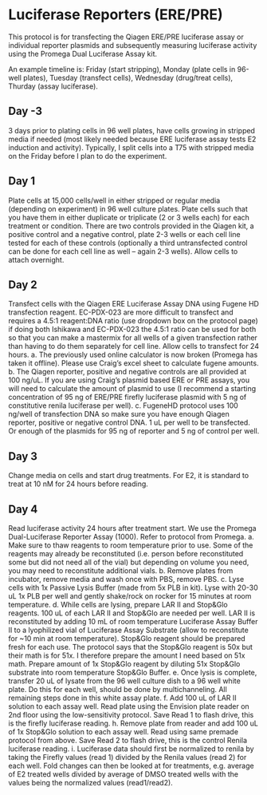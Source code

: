 # Luciferase Reporters (ERE/PRE)

This protocol is for transfecting the Qiagen ERE/PRE luciferase assay or individual reporter plasmids and subsequently measuring luciferase activity using the Promega Dual Luciferase Assay kit.

An example timeline is: Friday (start stripping), Monday (plate cells in 96-well plates), Tuesday (transfect cells), Wednesday (drug/treat cells), Thurday (assay luciferase).

## Day -3
3 days prior to plating cells in 96 well plates, have cells growing in stripped media if needed (most likely needed because ERE luciferase assay tests E2 induction and activity). Typically, I split cells into a T75 with stripped media on the Friday before I plan to do the experiment.

## Day 1
Plate cells at 15,000 cells/well in either stripped or regular media (depending on experiment) in 96 well culture plates. Plate cells such that you have them in either duplicate or triplicate (2 or 3 wells each) for each treatment or condition. There are two controls provided in the Qiagen kit, a positive control and a negative control, plate 2-3 wells or each cell line tested for each of these controls (optionally a third untransfected control can be done for each cell line as well – again 2-3 wells). Allow cells to attach overnight.

## Day 2
Transfect cells with the Qiagen ERE Luciferase Assay DNA using Fugene HD transfection reagent. EC-PDX-023 are more difficult to transfect and requires a 4.5:1 reagent:DNA ratio (use dropdown box on the protocol page) if doing both Ishikawa and EC-PDX-023 the 4.5:1 ratio can be used for both so that you can make a mastermix for all wells of a given transfection rather than having to do them separately for cell line. Allow cells to transfect for 24 hours.
a.	The previously used online calculator is now broken (Promega has taken it offline). Please use Craig’s excel sheet to calculate fugene amounts.
b.	The Qiagen reporter, positive and negative controls are all provided at 100 ng/uL. If you are using Craig’s plasmid based ERE or PRE assays, you will need to calculate the amount of plasmid to use (I recommend a starting concentration of 95 ng of ERE/PRE firefly luciferase plasmid with 5 ng of constitutive renila luciferase per well).
c.	FugeneHD protocol uses 100 ng/well of transfection DNA so make sure you have enough Qiagen reporter, positive or negative control DNA. 1 uL per well to be transfected. Or enough of the plasmids for 95 ng of reporter and 5 ng of control per well.

## Day 3
Change media on cells and start drug treatments. For E2, it is standard to treat at 10 nM for 24 hours before reading.

## Day 4
Read luciferase activity 24 hours after treatment start. We use the Promega Dual-Luciferase Reporter Assay (1000). Refer to protocol from Promega.
a.	Make sure to thaw reagents to room temperature prior to use. Some of the reagents may already be reconstituted (i.e. person before reconstituted some but did not need all of the vial) but depending on volume you need, you may need to reconstitute additional vials.
b.	Remove plates from incubator, remove media and wash once with PBS, remove PBS.
c.	Lyse cells with 1x Passive Lysis Buffer (made from 5x PLB in kit). Lyse with 20-30 uL 1x PLB per well and gently shake/rock on rocker for 15 minutes at room temperature.
d.	While cells are lysing, prepare LAR II and Stop&Glo reagents. 100 uL of each LAR II and Stop&Glo are needed per well.
  	LAR II is reconstituted by adding 10 mL of room temperature Luciferase Assay Buffer II to a lyophilized vial of Luciferase Assay Substrate (allow to reconstitute for ~10 min at room temperature).
  	Stop&Glo reagent should be prepared fresh for each use. The protocol says that the Stop&Glo reagent is 50x but their math is for 51x. I therefore prepare the amount I need based on 51x math. Prepare amount of 1x Stop&Glo reagent by diluting 51x Stop&Glo substrate into room temperature Stop&Glo Buffer.
e.	Once lysis is complete, transfer 20 uL of lysate from the 96 well culture dish to a 96 well white plate. Do this for each well, should be done by multichanneling. All remaining steps done in this white assay plate.
f.	Add 100 uL of LAR II solution to each assay well. Read plate using the Envision plate reader on 2nd floor using the low-sensitivity protocol. Save Read 1 to flash drive, this is the firefly luciferase reading.
h.	Remove plate from reader and add 100 uL of 1x Stop&Glo solution to each assay well. Read using same premade protocol from above. Save Read 2 to flash drive, this is the control Renila luciferase reading.
i.	Luciferase data should first be normalized to renila by taking the Firefly values (read 1) divided by the Renila values (read 2) for each well. Fold changes can then be looked at for treatments, e.g. average of E2 treated wells divided by average of DMSO treated wells with the values being the normalized values (read1/read2).
